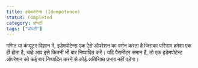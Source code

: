 ```yaml
---
title: इडेमपोटेन्स (Idempotence)
status: Completed
category: प्रॉपर्टी
tags: ["प्रॉपर्टी"]
---
```


गणित या कंप्यूटर विज्ञान में, इडेमपोटेन्स एक ऐसे ऑपरेशन का वर्णन करता है जिसका परिणाम हमेशा एक ही होता है, चाहे आप इसे कितनी भी बार निष्पादित करें।
यदि पैरामीटर समान हैं, तो एक इडेमपोटेन्ट ऑपरेशन को कई बार निष्पादित करने से कोई अतिरिक्त प्रभाव नहीं पड़ेगा।
